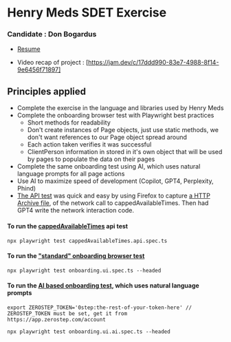 
# Henry Meds SDET Exercise


### Candidate : Don Bogardus
- [Resume](Resume_Don_Bogardus.pdf)

- Video recap of project : [https://jam.dev/c/17ddd990-83e7-4988-8f14-9e6456f71897]


## Principles applied
- Complete the exercise in the language and libraries used by Henry Meds
- Complete the onboarding browser test with Playwright best practices
    - Short methods for readability 
    - Don't create instances of Page objects, just use static methods, we don't want references to our Page object spread around
    - Each action taken verifies it was successful
    - ClientPerson information in stored in it's own object that will be used by pages to populate the data on their pages
- Complete the same onboarding test using AI, which uses natural language prompts for all page actions 
- Use AI to maximize speed of development (Copilot, GPT4, Perplexity, Phind)
- [The API test](tests/cappedAvailableTimes.api.spec.ts) was quick and easy by using Firefox to capture [a HTTP Archive file](onboard.henrymeds.com_v1call.har), of the network call to cappedAvailableTimes. Then had GPT4 write the network interaction code. 

#### **To run the [cappedAvailableTimes](tests/cappedAvailableTimes.api.spec.ts) api test**

    npx playwright test cappedAvailableTimes.api.spec.ts

#### **To run the ["standard" onboarding browser test](tests/onboarding.ui.spec.ts)** 

    npx playwright test onboarding.ui.spec.ts --headed

#### **To run the [AI based onboarding test](tests/onboarding.ui.ai.spec.ts), which uses natural language prompts**

    export ZEROSTEP_TOKEN='0step:the-rest-of-your-token-here' // ZEROSTEP_TOKEN must be set, get it from https://app.zerostep.com/account

    npx playwright test onboarding.ui.ai.spec.ts --headed


